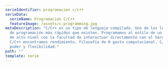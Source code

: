 ```yaml
---
serieIdentifier: programacion c/c++
serieData:
  serieName: Programación C/C++
  featureImage: /assets/c-programming.jpg
metaDescription: "C/C++ es un tipo de lenguaje compilado. Uno de los lenguajes
  de programación más rápidos que existen. Programamos al estilo de un lenguaje
  de alto nivel con la facultad de interactuar directamente con el hardware. Con
  C/C++ encontramos rendimiento. Filosofía de 0 gasto computacional. C/C++:
  poder y flexibilidad."
path: ""
template: serie
---
```

